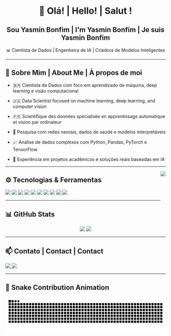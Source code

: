 <h1 align="center">👋 Olá! | Hello! | Salut !</h1>
<h2 align="center">Sou Yasmin Bonfim | I'm Yasmin Bonfim | Je suis Yasmin Bonfim</h2>

<p align="center">
  📊 Cientista de Dados | Engenheira de IA | Criadora de Modelos Inteligentes  
</p>

---

## 🧠 Sobre Mim | About Me | À propos de moi

- 🇧🇷 Cientista de Dados com foco em aprendizado de máquina, deep learning e visão computacional  
- 🇺🇸 Data Scientist focused on machine learning, deep learning, and computer vision  
- 🇫🇷 Scientifique des données spécialisée en apprentissage automatique et vision par ordinateur

- 🔬 Pesquisa com redes neurais, dados de saúde e modelos interpretáveis  
- 📈 Análise de dados complexos com Python, Pandas, PyTorch e TensorFlow  
- 🧪 Experiência em projetos acadêmicos e soluções reais baseadas em IA

---

<img align="right" height="150" src="https://i.imgflip.com/65efzo.gif" />

## ⚙️ Tecnologias & Ferramentas

<div align="left">
  <img src="https://cdn.jsdelivr.net/gh/devicons/devicon/icons/python/python-original.svg" height="30" />
  <img src="https://cdn.jsdelivr.net/gh/devicons/devicon/icons/pandas/pandas-original.svg" height="30" />
  <img src="https://cdn.jsdelivr.net/gh/devicons/devicon/icons/numpy/numpy-original.svg" height="30" />
  <img src="https://cdn.jsdelivr.net/gh/devicons/devicon/icons/pytorch/pytorch-original.svg" height="30" />
  <img src="https://cdn.jsdelivr.net/gh/devicons/devicon/icons/tensorflow/tensorflow-original.svg" height="30" />
  <img src="https://cdn.jsdelivr.net/gh/devicons/devicon/icons/opencv/opencv-original.svg" height="30" />
  <img src="https://cdn.jsdelivr.net/gh/devicons/devicon/icons/jupyter/jupyter-original.svg" height="30" />
  <img src="https://cdn.jsdelivr.net/gh/devicons/devicon/icons/docker/docker-original.svg" height="30" />
  <img src="https://cdn.jsdelivr.net/gh/devicons/devicon/icons/linux/linux-original.svg" height="30" />
  <img src="https://cdn.jsdelivr.net/gh/devicons/devicon/icons/github/github-original.svg" height="30" />
</div>

---

## 📊 GitHub Stats

<div align="center">
  <img src="https://github-readme-stats.vercel.app/api?username=Yas-bonfim&show_icons=true&theme=github_dark&locale=en" height="150" />
  <img src="https://github-readme-stats.vercel.app/api/top-langs/?username=Yas-bonfim&layout=compact&theme=github_dark" height="150" />
</div>

---

## 📫 Contato | Contact | Contact

<a href="mailto:yasminbwork@gmail.com">
  <img src="https://img.shields.io/static/v1?message=Gmail&logo=gmail&label=&color=D14836&logoColor=white&style=for-the-badge" height="35" />
</a>
<a href="https://www.linkedin.com/in/yasmin-bonfim/">
  <img src="https://img.shields.io/static/v1?message=LinkedIn&logo=linkedin&label=&color=0077B5&logoColor=white&style=for-the-badge" height="35" />
</a>

---

## 🐍 Snake Contribution Animation

![Snake animation](https://raw.githubusercontent.com/Yas-bonfim/Yas-bonfim/output/snake.svg)
